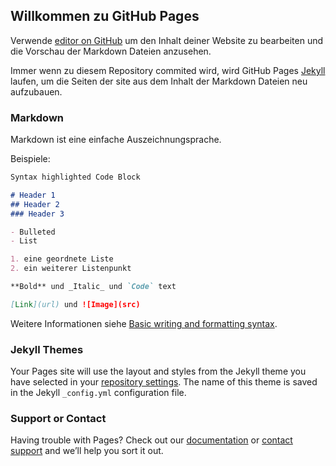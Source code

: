 ## Willkommen zu GitHub Pages

Verwende [editor on GitHub](https://github.com/Gudrezmar/Uebersicht/edit/gh-pages/index.md) um den Inhalt deiner Website zu bearbeiten und die Vorschau der Markdown Dateien anzusehen.

Immer wenn zu diesem Repository commited wird, wird GitHub Pages [Jekyll](https://jekyllrb.com/) laufen, um die Seiten der site aus dem Inhalt der Markdown Dateien neu aufzubauen. 

### Markdown

Markdown ist eine einfache Auszeichnungsprache. 

Beispiele:

```markdown
Syntax highlighted Code Block

# Header 1
## Header 2
### Header 3

- Bulleted
- List

1. eine geordnete Liste
2. ein weiterer Listenpunkt

**Bold** und _Italic_ und `Code` text

[Link](url) und ![Image](src)
```

Weitere Informationen siehe [Basic writing and formatting syntax](https://docs.github.com/en/github/writing-on-github/getting-started-with-writing-and-formatting-on-github/basic-writing-and-formatting-syntax).

### Jekyll Themes

Your Pages site will use the layout and styles from the Jekyll theme you have selected in your [repository settings](https://github.com/Gudrezmar/Uebersicht/settings/pages). The name of this theme is saved in the Jekyll `_config.yml` configuration file.

### Support or Contact

Having trouble with Pages? Check out our [documentation](https://docs.github.com/categories/github-pages-basics/) or [contact support](https://support.github.com/contact) and we’ll help you sort it out.
